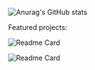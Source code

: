 ![Anurag's GitHub stats](https://github-readme-stats.vercel.app/api?username=SebastianBoehler&theme=default&show_icons=true&count_private=true)

Featured projects:

![Readme Card](https://github-readme-stats.vercel.app/api/pin/?username=SebastianBoehler&repo=pm2_ionic_dashboard)

![Readme Card](https://github-readme-stats.vercel.app/api/pin/?username=SebastianBoehler&repo=nodejs-docker-container)
